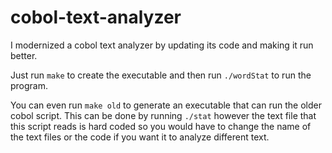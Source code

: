 # cobol-text-analyzer

I modernized a cobol text analyzer by updating its code and making it run better.

Just run `make` to create the executable and then run `./wordStat` to run the program.

You can even run `make old` to generate an executable that can run the older cobol script.
This can be done by running `./stat` however the text file that this script reads is hard coded
so you would have to change the name of the text files or the code if you want it to analyze different text.
